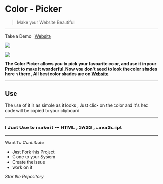 # Color - Picker
> Make your Website Beautiful

***

Take a  Demo : [Website](https://awesomecolors.ml)

![](https://user-images.githubusercontent.com/34159717/50720833-da20ac00-10da-11e9-9809-d64d5712a43d.JPG)

![](https://user-images.githubusercontent.com/34159717/50720845-118f5880-10db-11e9-8233-acaf15e383ca.JPG)

**The Color Picker allows you to pick your favourite color, and use it in your Project to make it wonderful. Now you don't need to look the color shades here n there , All best color shades are on  [Website](https://awesomecolors.ml)**


***

## Use 

The use of it is as simple as it looks , Just click on the color and it's hex code will be copied to your clipboard

***

### I Just Use to make it -- __HTML , SASS , JavaScript__

***

Want To *Contribute*

- Just Fork this Project
- Clone to your System
- Create the issue
- work on it

*Star the Repository* 
